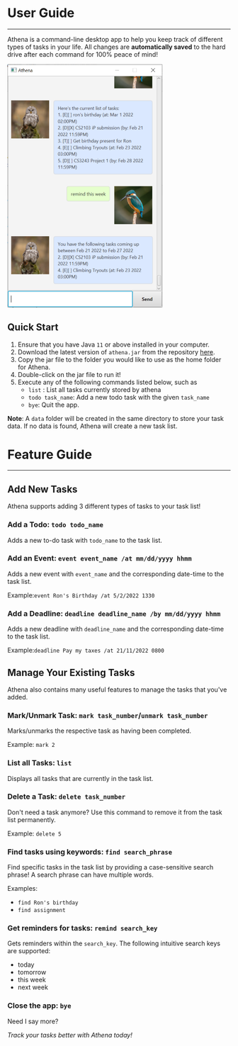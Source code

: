# User Guide

---

Athena is a command-line desktop app to help you keep track of different types of tasks in your life.
All changes are **automatically saved** to the hard drive after each command for 100% peace of mind!

<img src="Ui.png" alt="A screenshot of Athena's GUI" width="350"/>

## Quick Start
1. Ensure that you have Java `11` or above installed in your computer.
2. Download the latest version of `athena.jar` from the repository [here](https://github.com/limweiliang/ip).
3. Copy the jar file to the folder you would like to use as the home folder for Athena.
4. Double-click on the jar file to run it!
5. Execute any of the following commands listed below, such as
   * `list` : List all tasks currently stored by athena
   * `todo task_name`: Add a new todo task with the given `task_name`
   * `bye`: Quit the app. 

**Note**: A `data` folder will be created in the same directory to store your task data. If no data is found, 
Athena will create a new task list.

# Feature Guide

---

## Add New Tasks
Athena supports adding 3 different types of tasks to your task list!

### Add a Todo: `todo todo_name`

Adds a new to-do task with `todo_name` to the task list.

### Add an Event: `event event_name /at mm/dd/yyyy hhmm`

Adds a new event with `event_name` and the corresponding date-time to the task list.

Example:`event Ron's Birthday /at 5/2/2022 1330`

### Add a Deadline: `deadline deadline_name /by mm/dd/yyyy hhmm`

Adds a new deadline with `deadline_name` and the corresponding date-time to the task list.

Example:`deadline Pay my taxes /at 21/11/2022 0800`

## Manage Your Existing Tasks
Athena also contains many useful features to manage the tasks that you've added.

### Mark/Unmark Task: `mark task_number`/`unmark task_number`

Marks/unmarks the respective task as having been completed.

Example: `mark 2`

### List all Tasks: `list`

Displays all tasks that are currently in the task list.

### Delete a Task: `delete task_number`

Don't need a task anymore? Use this command to remove it from the task list permanently.

Example: `delete 5`

### Find tasks using keywords: `find search_phrase`

Find specific tasks in the task list by providing a case-sensitive search phrase! A search phrase can have multiple words.

Examples: 
* `find Ron's birthday`
* `find assignment`

### Get reminders for tasks: `remind search_key`
Gets reminders within the `search_key`. The following intuitive search keys are supported:
* today
* tomorrow
* this week
* next week

### Close the app: `bye`
Need I say more?

_Track your tasks better with Athena today!_